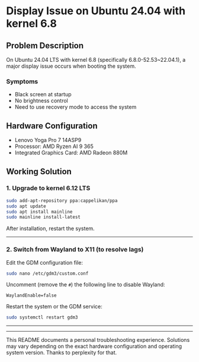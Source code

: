 # Display Issue on Ubuntu 24.04 with kernel 6.8

## Problem Description

On Ubuntu 24.04 LTS with kernel 6.8 (specifically 6.8.0-52.53~22.04.1), a major display issue occurs when booting the system.

### Symptoms
- Black screen at startup
- No brightness control
- Need to use recovery mode to access the system

## Hardware Configuration
- Lenovo Yoga Pro 7 14ASP9
- Processor: AMD Ryzen AI 9 365
- Integrated Graphics Card: AMD Radeon 880M

## Working Solution

### 1. Upgrade to kernel 6.12 LTS

```bash
sudo add-apt-repository ppa:cappelikan/ppa
sudo apt update
sudo apt install mainline
sudo mainline install-latest
```

After installation, restart the system.

---

### 2. Switch from Wayland to X11 (to resolve lags)

Edit the GDM configuration file:
```bash
sudo nano /etc/gdm3/custom.conf
```

Uncomment (remove the `#`) the following line to disable Wayland:
```
WaylandEnable=false
```

Restart the system or the GDM service:
```bash
sudo systemctl restart gdm3
```

---
---

This README documents a personal troubleshooting experience. Solutions may vary depending on the exact hardware configuration and operating system version.
Thanks to perplexity for that.
